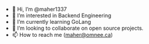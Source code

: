 - 👋 Hi, I’m @maher1337
- 👀 I’m interested in Backend Engineering
- 🌱 I’m currently learning GoLang
- 💞️ I’m looking to collaborate on open source projects.
- 📫 How to reach me (maher@omnee.ca)
